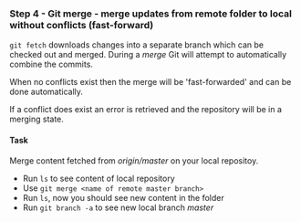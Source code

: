 ### Step 4 - Git merge - merge updates from remote folder to local without conflicts (fast-forward)

`git fetch` downloads changes into a separate branch which can be checked out and merged.
During a *merge* Git will attempt to automatically combine the commits.

When no conflicts exist then the merge will be 'fast-forwarded' and can be done automatically.

If a conflict does exist an error is retrieved and the repository will be in a merging state.

#### Task

Merge content fetched from *origin/master* on your local repositoy.
- Run `ls` to see content of local repository
- Use `git merge <name of remote master branch>`
- Run `ls`, now you should see new content in the folder
- Run `git branch -a` to see new local branch *master*

